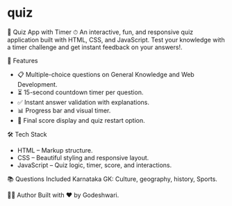 # quiz
🧠 Quiz App with Timer ⏱
An interactive, fun, and responsive quiz application built with HTML, CSS, and JavaScript. Test your knowledge with a timer challenge and get instant feedback on your answers!.

🎯 Features
* 📋 Multiple-choice questions on General Knowledge and Web Development.
* ⏳ 15-second countdown timer per question.
* ✅ Instant answer validation with explanations.
* 📊 Progress bar and visual timer.
* 🎉 Final score display and quiz restart option.

🛠 Tech Stack
* HTML – Markup structure.
* CSS – Beautiful styling and responsive layout.
* JavaScript – Quiz logic, timer, score, and interactions.

📚 Questions Included
Karnataka GK: Culture, geography, history, Sports.

🧑‍💻 Author
Built with ❤ by Godeshwari.
